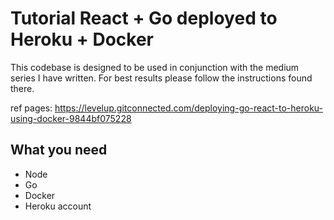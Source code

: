 # Tutorial React + Go deployed to Heroku + Docker

This codebase is designed to be used in conjunction with the medium series I have written. For best results please follow the instructions found there.

ref pages: https://levelup.gitconnected.com/deploying-go-react-to-heroku-using-docker-9844bf075228

## What you need
* Node
* Go
* Docker
* Heroku account

